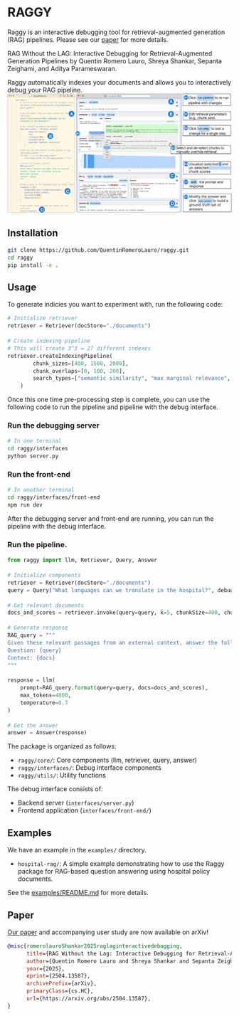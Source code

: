 # RAGGY
Raggy is an interactive debugging tool for retrieval-augmented generation (RAG) pipelines. Please see our [paper](https://arxiv.org/abs/2504.13587) for more details.


RAG Without the LAG: Interactive Debugging for Retrieval-Augmented Generation Pipelines by Quentin Romero Lauro, Shreya Shankar, Sepanta Zeighami, and Aditya Parameswaran.

Raggy automatically indexes your documents and allows you to interactively debug your RAG pipeline.
![Raggy Logo](/interfaceandcode-edit.jpg)

## Installation

```bash
git clone https://github.com/QuentinRomeroLauro/raggy.git
cd raggy
pip install -e .
```

## Usage

To generate indicies you want to experiment with, run the following code:
```python
# Initialize retriever
retriever = Retriever(docStore="./documents")

# Create indexing pipeline
# This will create 3^3 = 27 different indexes
retriever.createIndexingPipeline(
        chunk_sizes=[400, 1500, 2000],
        chunk_overlaps=[0, 100, 200],
        search_types=["semantic similarity", "max marginal relevance", "tfidf"]
    )
```
Once this one time pre-processing step is complete, you can use the following code to run the pipeline and pipeline with the debug interface.

### Run the debugging server
```bash
# In one terminal
cd raggy/interfaces
python server.py
```

### Run the front-end
```bash
# In another terminal
cd raggy/interfaces/front-end
npm run dev
```

After the debugging server and front-end are running, you can run the pipeline with the debug interface.

### Run the pipeline.
```python
from raggy import llm, Retriever, Query, Answer

# Initialize components
retriever = Retriever(docStore="./documents")
query = Query("What languages can we translate in the hospital?", debug=True)

# Get relevant documents
docs_and_scores = retriever.invoke(query=query, k=5, chunkSize=400, chunkOverlap=0)

# Generate response
RAG_query = """
Given these relevant passages from an external context, answer the following question. 
Question: {query}
Context: {docs}
"""

response = llm(
    prompt=RAG_query.format(query=query, docs=docs_and_scores),
    max_tokens=4000,
    temperature=0.7
)

# Get the answer
answer = Answer(response)
```

The package is organized as follows:

- `raggy/core/`: Core components (llm, retriever, query, answer)
- `raggy/interfaces/`: Debug interface components
- `raggy/utils/`: Utility functions

The debug interface consists of:
- Backend server (`interfaces/server.py`)
- Frontend application (`interfaces/front-end/`)

## Examples

We have an example in the `examples/` directory.
- `hospital-rag/`: A simple example demonstrating how to use the Raggy package for RAG-based question answering using hospital policy documents.

See the [examples/README.md](examples/README.md) for more details.

## Paper
[Our paper](https://arxiv.org/abs/2504.13587) and accompanying user study are now available on arXiv!
```bibtex
@misc{romerolauroShankar2025raglaginteractivedebugging,
      title={RAG Without the Lag: Interactive Debugging for Retrieval-Augmented Generation Pipelines}, 
      author={Quentin Romero Lauro and Shreya Shankar and Sepanta Zeighami and Aditya Parameswaran},
      year={2025},
      eprint={2504.13587},
      archivePrefix={arXiv},
      primaryClass={cs.HC},
      url={https://arxiv.org/abs/2504.13587}, 
}
```